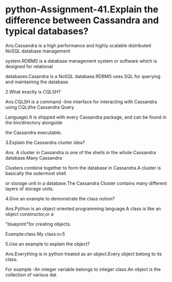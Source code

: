 # python-Assignment-41.Explain the difference between Cassandra and typical databases?

Ans.Cassandra is a high performance and highly scalable distributed NoSQL database management 

system.RDBMS is a database management system or software which is designed for relational 

databases.Casandra is a NoSQL database.RDBMS uses SQL for querying and maintaining the database.

2.What exactly is CQLSH?

Ans.CQLSH is a command -line interface for interacting with Cassandra using CQL(the Cassandra Query 

Language).It is shipped with every Cassandra package, and can be found in the bin/directory alongside 

the Cassandra executable.

3.Explain the Cassandra cluster idea?

Ans. A cluster in Cassandra is one of the shells in the whole Cassandra database.Many Cassandra 

Clusters combine together to form the database in Cassandra.A cluster is basically the outermost shell 

or storage unit in a database.The Cassandra Cluster contains many different layers of storage units.

4.Give an example to demonstrate the class notion?

Ans.Python is an object oriented programming language.A class is like an object constructor,or a 

"blueprint"for creating objects.

Example:class My class:x=5

5.Use an example to explain the object?

Ans.Everything is in python treated as an object.Every object belong to its class.

For example -An integer variable belongs to integer class.An object is the collection of various dat
